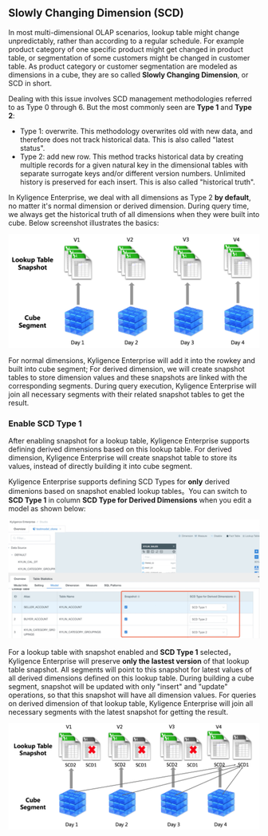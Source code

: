 ## Slowly Changing Dimension (SCD)

In most multi-dimensional OLAP scenarios, lookup table might change unpredictably, rather than according to a regular schedule. For example product category of one specific product might get changed in product table, or segmentation of some customers might be changed in customer table. As product category or customer segmentation are modeled as dimensions in a cube, they are so called **Slowly Changing Dimension**, or SCD in short.

Dealing with this issue involves SCD management methodologies referred to as Type 0 through 6. But the most commonly seen are **Type 1** and **Type 2**:

- Type 1: overwrite. This methodology overwrites old with new data, and therefore does not track historical data. This is also called "latest status".
- Type 2: add new row. This method tracks historical data by creating multiple records for a given natural key in the dimensional tables with separate surrogate keys and/or different version numbers. Unlimited history is preserved for each insert. This is also called "historical truth".

In Kyligence Enterprise, we deal with all dimensions as Type 2 **by default**, no matter it's normal dimension or derived dimension. During query time, we always get the historical truth of all dimensions when they were built into cube. Below screenshot illustrates the basics:

![model_SCD2_en](./images/model_SCD2_en.png)

For normal dimensions, Kyligence Enterprise will add it into the rowkey and built into cube segment; For derived dimension, we will create snapshot tables to store dimension values and these snapshots are linked with the corresponding segments. During query execution, Kyligence Enterprise will join all necessary segments with their related snapshot tables to get the result.



### Enable SCD Type 1

After enabling snapshot for a lookup table, Kyligence Enterprise supports defining derived dimensions based on this lookup table. For derived dimension, Kyligence Enterprise will create snapshot table to store its values, instead of directly building it into cube segment. 

Kyligence Enterprise supports defining SCD Types for **only** derived dimenions based on snapshot enabled lookup tables。You can switch to **SCD Type 1** in column **SCD Type for Derived Dimensions** when you edit a model as shown below:

![model_SCD_setting_en](./images/model_SCD_setting_en.png)



For a lookup table with snapshot enabled and **SCD Type 1** selected，Kyligence Enterprise will preserve **only the lastest version** of that lookup table snapshot. All segments will point to this snapshot for latest values of all derived dimensions defined on this lookup table. During building a cube segment, snapshot will be updated with only "insert" and "update" operations, so that this snapshot will have all dimension values. For queries on derived dimension of that lookup table, Kyligence Enterprise will join all necessary segments with the latest snapshot for getting the result. 



![model_SCD1_en](./images/model_SCD1_en.png)